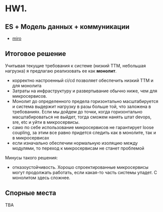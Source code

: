 # HW1. 

## ES + Модель данных + коммуникации
- [miro](https://miro.com/app/board/uXjVNNgrCM8=/?moveToWidget=3458764570503390625&cot=14)

## Итоговое решение

Учитывая текущие требования к системе (низкий ТТМ, небольшая нагрузка) я предлагаю реализовать ее как **монолит**.  

- корректно настроенный ci/cd позволяет обеспечить низкий TTM и для монолита
- Затраты на инфраструктуру и развертывание обычно ниже, чем для микросервисов.
- Монолит до определенного предела горизонтально масштабируется и система выдержит нагрузку в разы больше той, что заложена в требованиях. Если мы дойдем до точки, когда горизонтально масштабироваться не выйдет, тогда сможем нанять штат devops, sre, etc и уйти в микросервисы.
- само по себе использование микросервисов не гарантирует loose coupling, за этим все равно придется следить как в монолите, так и в микросервисах
- если изначально обеспечим нормальную изоляцию между модулями, то переход к микросервисам не станет проблемой

Минусы такого решения:
- отказоустойчивость. Хорошо спроектированные микросервисы могут продолжать работать, если какая-то часть системы упадет. С монолитом здесь сложнее.

## Спорные места

TBA
